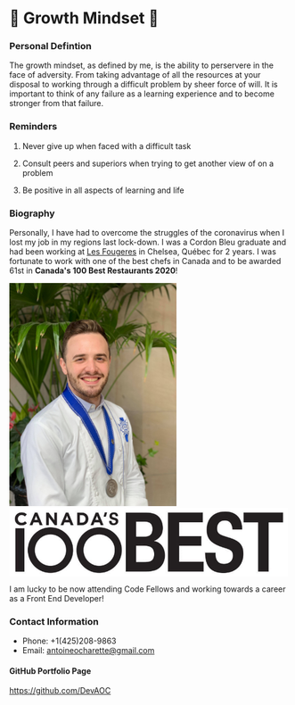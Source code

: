 # 💪 Growth Mindset 💪

### Personal Defintion

The growth mindset, as defined by me, is the ability to perservere in the face of adversity. From taking advantage of all the resources at your disposal to working through a difficult problem by sheer force of will. It is important to think of any failure as a learning experience and to become stronger from that failure.

### Reminders

1. Never give up when faced with a difficult task

2. Consult peers and superiors when trying to get another view of on a problem

3. Be positive in all aspects of learning and life

### Biography

Personally, I have had to overcome the struggles of the coronavirus when I lost my job in my regions last lock-down. I was a Cordon Bleu graduate and had been working at [Les Fougeres](https://www.fougeres.com/) in Chelsea, Québec for 2 years. I was fortunate to work with one of the best chefs in Canada and to be awarded 61st in **Canada's 100 Best Restaurants 2020**! 
  
  <img src="Cordon-Bleu-Grad.jpeg" alt="drawing" width="300"/> <img src="CB100_logo-retina.jpeg" alt="drawing" align="top" width="500"/>

I am lucky to be now attending Code Fellows and working towards a career as a Front End Developer!

### Contact Information

- Phone: +1(425)208-9863
- Email: antoineocharette@gmail.com

#### GitHub Portfolio Page

https://github.com/DevAOC
